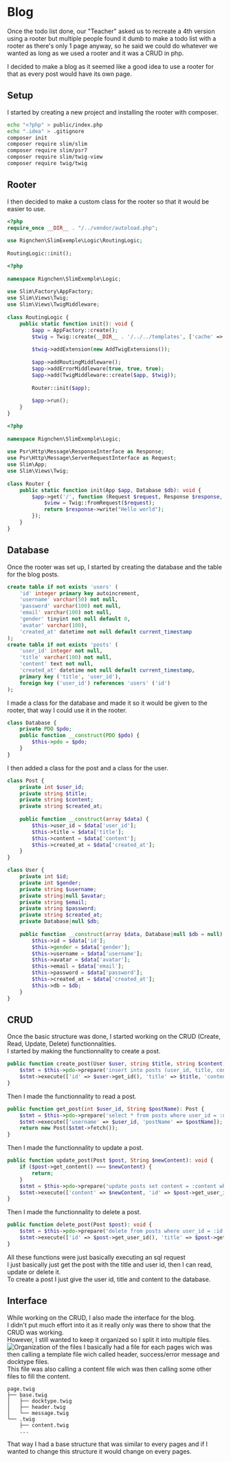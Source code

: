 # Blog <Badge type="tip" text="PhP" />

Once the todo list done, our "Teacher" asked us to recreate a 4th version using a rooter 
but multiple people found it dumb to make a todo list with a rooter as there's only 1 page anyway,
so he said we could do whatever we wanted as long as we used a rooter and it was a CRUD in php.

I decided to make a blog as it seemed like a good idea to use a rooter for that as every post would have its own page.

## Setup

I started by creating a new project and installing the rooter with composer.

```bash
echo "<?php" > public/index.php
echo ".idea" > .gitignore
composer init
composer require slim/slim
composer require slim/psr7
composer require slim/twig-view
composer require twig/twig
```

## Rooter

I then decided to make a custom class for the rooter so that it would be easier to use.
```php
<?php
require_once __DIR__ . "/../vendor/autoload.php";
 
use Rignchen\SlimExemple\Logic\RoutingLogic;
 
RoutingLogic::init();
```

```php
<?php
 
namespace Rignchen\SlimExemple\Logic;
 
use Slim\Factory\AppFactory;
use Slim\Views\Twig;
use Slim\Views\TwigMiddleware;
 
class RoutingLogic {
    public static function init(): void {
        $app = AppFactory::create();
        $twig = Twig::create(__DIR__ . '/../../templates', ['cache' => false]);
 
        $twig->addExtension(new AddTwigExtensions());
 
        $app->addRoutingMiddleware();
        $app->addErrorMiddleware(true, true, true);
        $app->add(TwigMiddleware::create($app, $twig));
 
        Router::init($app);
 
        $app->run();
    }
}
```

```php
<?php
 
namespace Rignchen\SlimExemple\Logic;
 
use Psr\Http\Message\ResponseInterface as Response;
use Psr\Http\Message\ServerRequestInterface as Request;
use Slim\App;
use Slim\Views\Twig;
 
class Router {
    public static function init(App $app, Database $db): void {
        $app->get('/', function (Request $request, Response $response, $args) use ($db) {
            $view = Twig::fromRequest($request);
            return $response->write("Hello world");
        });
    }
}
```

## Database
Once the rooter was set up, I started by creating the database and the table for the blog posts.
```sql
create table if not exists 'users' (
    'id' integer primary key autoincrement,
    'username' varchar(50) not null,
    'password' varchar(100) not null,
    'email' varchar(100) not null,
    'gender' tinyint not null default 0,
    'avatar' varchar(100),
    'created_at' datetime not null default current_timestamp
);
create table if not exists 'posts' (
    'user_id' integer not null,
    'title' varchar(100) not null,
    'content' text not null,
    'created_at' datetime not null default current_timestamp,
    primary key ('title', 'user_id'),
    foreign key ('user_id') references 'users' ('id')
);
```

I made a class for the database and made it so it would be given to the rooter, that way I could use it in the rooter.
```php
class Database {
    private PDO $pdo;
    public function __construct(PDO $pdo) {
        $this->pdo = $pdo;
    }
}
```

I then added a class for the post and a class for the user.
```php
class Post {
    private int $user_id;
    private string $title;
    private string $content;
    private string $created_at;
 
    public function __construct(array $data) {
        $this->user_id = $data['user_id'];
        $this->title = $data['title'];
        $this->content = $data['content'];
        $this->created_at = $data['created_at'];
    }
}
```

```php
class User {
    private int $id;
    private int $gender;
    private string $username;
    private string|null $avatar;
    private string $email;
    private string $password;
    private string $created_at;
    private Database|null $db;
 
    public function __construct(array $data, Database|null $db = null) {
        $this->id = $data['id'];
        $this->gender = $data['gender'];
        $this->username = $data['username'];
        $this->avatar = $data['avatar'];
        $this->email = $data['email'];
        $this->password = $data['password'];
        $this->created_at = $data['created_at'];
        $this->db = $db;
    }
}
```

## CRUD
Once the basic structure was done, I started working on the CRUD (Create, Read, Update, Delete) functionnalities.\
I started by making the functionnality to create a post.
```php
public function create_post(User $user, string $title, string $content): void {
    $stmt = $this->pdo->prepare('insert into posts (user_id, title, content) values (:id, :title, :content)');
    $stmt->execute(['id' => $user->get_id(), 'title' => $title, 'content' => $content]);
}
```

Then I made the functionnality to read a post.
```php
public function get_post(int $user_id, String $postName): Post {
    $stmt = $this->pdo->prepare('select * from posts where user_id = :username and title = :postName');
    $stmt->execute(['username' => $user_id, 'postName' => $postName]);
    return new Post($stmt->fetch());
}
```

Then I made the functionnality to update a post.
```php
public function update_post(Post $post, String $newContent): void {
    if ($post->get_content() === $newContent) {
        return;
    }
    $stmt = $this->pdo->prepare('update posts set content = :content where user_id = :id and title = :title');
    $stmt->execute(['content' => $newContent, 'id' => $post->get_user_id(), 'title' => $post->get_title()]);
}
```

Then I made the functionnality to delete a post.
```php
public function delete_post(Post $post): void {
    $stmt = $this->pdo->prepare('delete from posts where user_id = :id and title = :title');
    $stmt->execute(['id' => $post->get_user_id(), 'title' => $post->get_title()]);
}
```

All these functions were just basically executing an sql request\
I just basically just get the post with the title and user id, then I can read, update or delete it.\
To create a post I just give the user id, title and content to the database.

## Interface
While working on the CRUD, I also made the interface for the blog.\
I didn't put much effort into it as it really only was there to show that the CRUD was working.\
However, I still wanted to keep it organized so I split it into multiple files.
![Organization of the files](../../images/php_blog/twig.png)
I basically had a file for each pages wich was then calling a template file wich called header, success/error message and docktype files.\
This file was also calling a content file wich was then calling some other files to fill the content.
```
page.twig
├── base.twig
│   ├── docktype.twig
│   ├── header.twig
│   └── message.twig
└── .twig
    ├── content.twig
    ...
```
That way I had a base structure that was similar to every pages and if I wanted to change this structure it would change on every pages.

